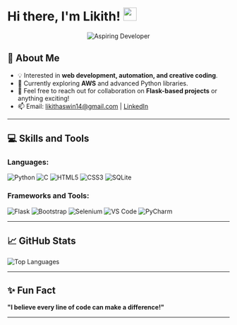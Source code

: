 
# Hi there, I'm Likith! <img src="https://media.giphy.com/media/hvRJCLFzcasrR4ia7z/giphy.gif" width="30px"/>

<div align="center">
  <img src="https://media4.giphy.com/media/v1.Y2lkPTc5MGI3NjExamw5YmFmNnJtbzYzZWp3cjR1bWxidnRvMWVxazlzZmhtYmp0aDNtOCZlcD12MV9pbnRlcm5hbF9naWZfYnlfaWQmY3Q9Zw/PmAjqmm4beKervYzFr/giphy.gif" alt="Aspiring Developer" />
</div>

## 🌟 About Me
- 💡 Interested in **web development, automation, and creative coding**.
- 🌱 Currently exploring **AWS** and advanced Python libraries.
- 💬 Feel free to reach out for collaboration on **Flask-based projects** or anything exciting!
- 📫 Email: likithaswin14@gmail.com | [LinkedIn](https://www.linkedin.com/in/likith-aswin-7ba127276/)

---

## 💻 Skills and Tools
### Languages:
![Python](https://img.shields.io/badge/Python-3776AB?style=for-the-badge&logo=python&logoColor=white)
![C](https://img.shields.io/badge/C-A8B9CC?style=for-the-badge&logo=c&logoColor=black)
![HTML5](https://img.shields.io/badge/HTML5-E34F26?style=for-the-badge&logo=html5&logoColor=white)
![CSS3](https://img.shields.io/badge/CSS3-1572B6?style=for-the-badge&logo=css3&logoColor=white)
![SQLite](https://img.shields.io/badge/SQLite-003B57?style=for-the-badge&logo=sqlite&logoColor=white)

### Frameworks and Tools:
![Flask](https://img.shields.io/badge/Flask-000000?style=for-the-badge&logo=flask&logoColor=white)
![Bootstrap](https://img.shields.io/badge/Bootstrap-563D7C?style=for-the-badge&logo=bootstrap&logoColor=white)
![Selenium](https://img.shields.io/badge/Selenium-43B02A?style=for-the-badge&logo=selenium&logoColor=white)
![VS Code](https://img.shields.io/badge/VS%20Code-007ACC?style=for-the-badge&logo=visual-studio-code&logoColor=white)
![PyCharm](https://img.shields.io/badge/PyCharm-000000?style=for-the-badge&logo=pycharm&logoColor=white)

---


## 📈 GitHub Stats
![Top Languages](https://github-readme-stats.vercel.app/api/top-langs/?username=likithAswin74&layout=compact&theme=radical)

---

## ✨ Fun Fact
**"I believe every line of code can make a difference!"**

---

